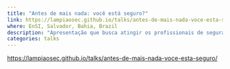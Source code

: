 ```yaml
---
title: "Antes de mais nada: você está seguro?"
link: https://lampiaosec.github.io/talks/antes-de-mais-nada-voce-esta-seguro/
where: EnSI, Salvador, Bahia, Brazil
description: "Apresentação que busca atingir os profissionais de segurança para que utilizem dicas que diminuam os riscos de danos à segurança da informação"
categories: talks
---
```

https://lampiaosec.github.io/talks/antes-de-mais-nada-voce-esta-seguro/
